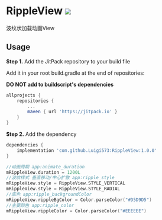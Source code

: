 # RippleView ![](https://jitpack.io/v/Luigi573/RippleView.svg)

波纹状加载动画View

## Usage

**Step 1.** Add the JitPack repository to your build file

Add it in your root build.gradle at the end of repositories:

**DO NOT add to buildscript's dependencies** 

```groovy
allprojects {
    repositories {
        ...
        maven { url 'https://jitpack.io' }
    }
}
```

**Step 2.** Add the dependency

```groovy
dependencies {
    implementation 'com.github.Luigi573:RippleView:1.0.0'
}
```

```kotlin
//动画周期 app:animate_duration
mRippleView.duration = 1200L
//波纹样式 垂直移动/中心扩散 app:ripple_style
mRippleView.style = RippleView.STYLE_VERTICAL
mRippleView.style = RippleView.STYLE_RADIAL
//底色 app:ripple_backgroundColor
mRippleView.rippleBgColor = Color.parseColor("#D5D9D5")
//主要颜色 app:ripple_color
mRippleView.rippleColor = Color.parseColor("#EEEEEE")
```

